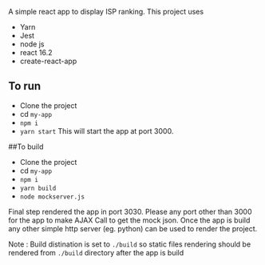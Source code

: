 A simple react app to display ISP ranking. This project uses

- Yarn 
- Jest
- node js
- react 16.2
- create-react-app


## To run
- Clone the project
- cd `my-app`
- `npm i`
- `yarn start`
This will start the app at port 3000.

##To build
- Clone the project
- cd `my-app`
- `npm i`
- `yarn build`
- `node mockserver.js`

Final step rendered the app in port 3030. Please any port other than 3000 for the app to make AJAX Call to get the mock json.
Once the app is build any other simple http server (eg. python) can be used to render the project. 

Note : Build distination is set to `./build` so static files rendering should be rendered from `./build` directory after the app is build
